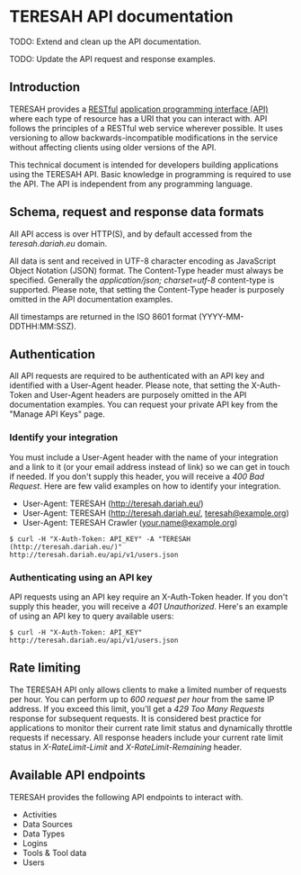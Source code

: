 # TERESAH API documentation

TODO: Extend and clean up the API documentation.

TODO: Update the API request and response examples.

## Introduction

TERESAH provides a [RESTful](http://en.wikipedia.org/wiki/Representational_state_transfer "Wikipedia: Representational state transfer") [application programming interface (API)](http://en.wikipedia.org/wiki/Application_programming_interface "Wikipedia: Application programming interface") where each type of resource has a URI that you can interact with. API follows the principles of a RESTful web service wherever possible. It uses versioning to allow backwards-incompatible modifications in the service without affecting clients using older versions of the API.

This technical document is intended for developers building applications using the TERESAH API. Basic knowledge in programming is required to use the API. The API is independent from any programming language.


## Schema, request and response data formats

All API access is over HTTP(S), and by default accessed from the *teresah.dariah.eu* domain.

All data is sent and received in UTF-8 character encoding as JavaScript Object Notation (JSON) format. The Content-Type header must always be specified. Generally the *application/json; charset=utf-8* content-type is supported. Please note, that setting the Content-Type header is purposely omitted in the API documentation examples.

All timestamps are returned in the ISO 8601 format (YYYY-MM-DDTHH:MM:SSZ).


## Authentication

All API requests are required to be authenticated with an API key and identified with a User-Agent header. Please note, that setting the X-Auth-Token and User-Agent headers are purposely omitted in the API documentation examples. You can request your private API key from the "Manage API Keys" page.

### Identify your integration

You must include a User-Agent header with the name of your integration and a link to it (or your email address instead of link) so we can get in touch if needed. If you don't supply this header, you will receive a *400 Bad Request*. Here are few valid examples on how to identify your integration.

* User-Agent: TERESAH (http://teresah.dariah.eu/)
* User-Agent: TERESAH (http://teresah.dariah.eu/, teresah@example.org)
* User-Agent: TERESAH Crawler (your.name@example.org)

```
$ curl -H "X-Auth-Token: API_KEY" -A "TERESAH (http://teresah.dariah.eu/)" http://teresah.dariah.eu/api/v1/users.json
```

### Authenticating using an API key

API requests using an API key require an X-Auth-Token header. If you don't supply this header, you will receive a *401 Unauthorized*. Here's an example of using an API key to query available users:

```
$ curl -H "X-Auth-Token: API_KEY" http://teresah.dariah.eu/api/v1/users.json
```


## Rate limiting

The TERESAH API only allows clients to make a limited number of requests per hour. You can perform up to *600 request per hour* from the same IP address. If you exceed this limit, you'll get a *429 Too Many Requests* response for subsequent requests. It is considered best practice for applications to monitor their current rate limit status and dynamically throttle requests if necessary. All response headers include your current rate limit status in *X-RateLimit-Limit* and *X-RateLimit-Remaining* header.


## Available API endpoints

TERESAH provides the following API endpoints to interact with.

* Activities
* Data Sources
* Data Types
* Logins
* Tools & Tool data
* Users
